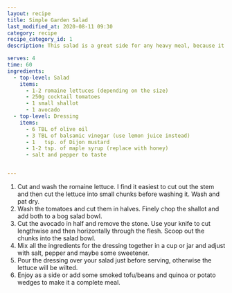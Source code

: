```yaml
---
layout: recipe
title: Simple Garden Salad
last_modified_at: 2020-08-11 09:30
category: recipe
recipe_category_id: 1
description: This salad is a great side for any heavy meal, because it is light and fresh. I personally just love raw cocktail tomatoes, they're a must in any salad. However, the trickiest part is the dressing, if it's not good, the salad won't taste at all, but if it's good you might just eat the whole bowl and forget about your main! Sometimes I'll add some pan-fried tofu or beans to this salad and have it as a main with some toasted rye bread on the side... perfect if it's hot outside and you feel like have something refreshing.

serves: 4
time: 60
ingredients:
  - top-level: Salad
    items:
      - 1-2 romaine lettuces (depending on the size)
      - 250g cocktail tomatoes
      - 1 small shallot
      - 1 avocado
  - top-level: Dressing
    items:
      - 6 TBL of olive oil
      - 3 TBL of balsamic vinegar (use lemon juice instead)
      - 1	tsp. of Dijon mustard
      - 1-2 tsp. of maple syrup (replace with honey)
      - salt and pepper to taste


---
```

1.	Cut and wash the romaine lettuce. I find it easiest to cut out the stem and then cut the lettuce into small chunks before washing it. Wash and pat dry.
2.	Wash the tomatoes and cut them in halves. Finely chop the shallot and add both to a bog salad bowl.
3.	Cut the avocado in half and remove the stone. Use your knife to cut lengthwise and then horizontally through the flesh. Scoop out the chunks into the salad bowl.
4.	Mix all the ingredients for the dressing together in a cup or jar and adjust with salt, pepper and maybe some sweetener.
5.	Pour the dressing over your salad just before serving, otherwise the lettuce will be wilted.
6.	Enjoy as a side or add some smoked tofu/beans and quinoa or potato wedges to make it a complete meal.
